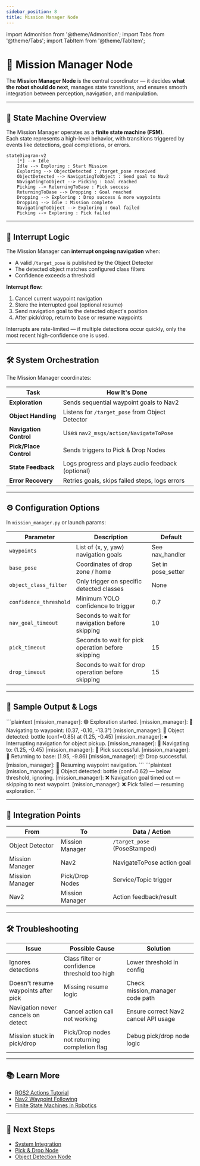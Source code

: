 ```yaml
---
sidebar_position: 8
title: Mission Manager Node
---
```


import Admonition from '@theme/Admonition';
import Tabs from '@theme/Tabs';
import TabItem from '@theme/TabItem';

# 🧠 Mission Manager Node

The **Mission Manager Node** is the central coordinator — it decides **what the robot should do next**, manages state transitions, and ensures smooth integration between perception, navigation, and manipulation.

---

## 🔄 State Machine Overview

The Mission Manager operates as a **finite state machine (FSM)**.  
Each state represents a high-level behavior, with transitions triggered by events like detections, goal completions, or errors.

```mermaid
stateDiagram-v2
    [*] --> Idle
    Idle --> Exploring : Start Mission
    Exploring --> ObjectDetected : /target_pose received
    ObjectDetected --> NavigatingToObject : Send goal to Nav2
    NavigatingToObject --> Picking : Goal reached
    Picking --> ReturningToBase : Pick success
    ReturningToBase --> Dropping : Goal reached
    Dropping --> Exploring : Drop success & more waypoints
    Dropping --> Idle : Mission complete
    NavigatingToObject --> Exploring : Goal failed
    Picking --> Exploring : Pick failed
```

---

## 🚨 Interrupt Logic

The Mission Manager can **interrupt ongoing navigation** when:
- A valid `/target_pose` is published by the Object Detector
- The detected object matches configured class filters
- Confidence exceeds a threshold

**Interrupt flow:**
1. Cancel current waypoint navigation
2. Store the interrupted goal (optional resume)
3. Send navigation goal to the detected object's position
4. After pick/drop, return to base or resume waypoints

<Admonition type="info" title="Pro Tip">
Interrupts are rate-limited — if multiple detections occur quickly, only the most recent high-confidence one is used.
</Admonition>

---

## 🛠 System Orchestration

The Mission Manager coordinates:

| Task                      | How It's Done                                                   |
|---------------------------|-----------------------------------------------------------------|
| **Exploration**           | Sends sequential waypoint goals to Nav2                        |
| **Object Handling**       | Listens for `/target_pose` from Object Detector                 |
| **Navigation Control**    | Uses `nav2_msgs/action/NavigateToPose`                          |
| **Pick/Place Control**    | Sends triggers to Pick & Drop Nodes                             |
| **State Feedback**        | Logs progress and plays audio feedback (optional)               |
| **Error Recovery**        | Retries goals, skips failed steps, logs errors                  |

---

## ⚙️ Configuration Options

In `mission_manager.py` or launch params:

| Parameter            | Description                                         | Default   |
|----------------------|-----------------------------------------------------|-----------|
| `waypoints`          | List of (x, y, yaw) navigation goals                | See nav_handler |
| `base_pose`          | Coordinates of drop zone / home                     | Set in pose_setter |
| `object_class_filter`| Only trigger on specific detected classes            | None      |
| `confidence_threshold`| Minimum YOLO confidence to trigger                  | 0.7       |
| `nav_goal_timeout`   | Seconds to wait for navigation before skipping      | 10        |
| `pick_timeout`       | Seconds to wait for pick operation before skipping  | 15        |
| `drop_timeout`       | Seconds to wait for drop operation before skipping  | 15        |

---

## 📜 Sample Output & Logs

<Tabs>
  <TabItem value="normal" label="Normal Run" default>
  ```plaintext
  [mission_manager]: 🟢 Exploration started.
  [mission_manager]: 🚀 Navigating to waypoint: (0.37, -0.10, -13.3°)
  [mission_manager]: 📸 Object detected: bottle (conf=0.85) at (1.25, -0.45)
  [mission_manager]: ⏹ Interrupting navigation for object pickup.
  [mission_manager]: 🚀 Navigating to: (1.25, -0.45)
  [mission_manager]: 🤖 Pick successful.
  [mission_manager]: 🚗 Returning to base: (1.95, -9.86)
  [mission_manager]: 📦 Drop successful.
  [mission_manager]: 🔄 Resuming waypoint navigation.
  ```
  </TabItem>
  <TabItem value="error" label="Error Handling">
  ```plaintext
  [mission_manager]: 📸 Object detected: bottle (conf=0.62) — below threshold, ignoring.
  [mission_manager]: ❌ Navigation goal timed out — skipping to next waypoint.
  [mission_manager]: ❌ Pick failed — resuming exploration.
  ```
  </TabItem>
</Tabs>

---

## 🧩 Integration Points

| From | To | Data / Action |
|------|----|--------------| 
| Object Detector | Mission Manager | `/target_pose` (PoseStamped) |
| Mission Manager | Nav2 | NavigateToPose action goal |
| Mission Manager | Pick/Drop Nodes | Service/Topic trigger |
| Nav2 | Mission Manager | Action feedback/result |

---

## 🛠 Troubleshooting

| Issue | Possible Cause | Solution |
|-------|---------------|----------|
| Ignores detections | Class filter or confidence threshold too high | Lower threshold in config |
| Doesn't resume waypoints after pick | Missing resume logic | Check mission_manager code path |
| Navigation never cancels on detect | Cancel action call not working | Ensure correct Nav2 cancel API usage |
| Mission stuck in pick/drop | Pick/Drop nodes not returning completion flag | Debug pick/drop node logic |

---

## 📚 Learn More

- [ROS2 Actions Tutorial](https://docs.ros.org/en/foxy/Tutorials/Understanding-ROS2-Actions.html)
- [Nav2 Waypoint Following](https://navigation.ros.org/tutorials/docs/navigation2_with_keepout_filter.html)
- [Finite State Machines in Robotics](https://wiki.ros.org/smach)

---

## 🎯 Next Steps

- [System Integration](../core-concepts/system-integration.md)
- [Pick & Drop Node](./pick-node.md)
- [Object Detection Node](./object-detection-node.md)
